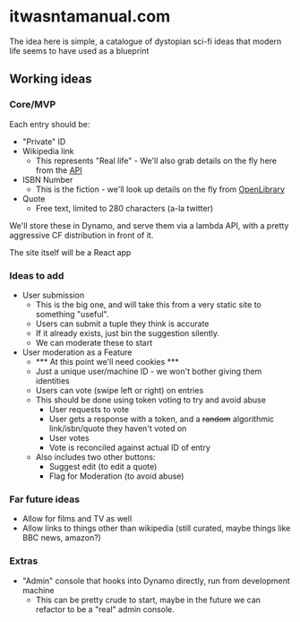 # itwasntamanual.com

The idea here is simple, a catalogue of dystopian sci-fi ideas that modern life seems to have used as a blueprint

## Working ideas

### Core/MVP

Each entry should be:
- "Private" ID
- Wikipedia link
  - This represents "Real life" - We'll also grab details on the fly here from the [API](https://en.wikipedia.org/api/rest_v1/)
- ISBN Number
  - This is the fiction - we'll look up details on the fly from [OpenLibrary](https://openlibrary.org/dev/docs/api/books)
- Quote
  - Free text, limited to 280 characters (a-la twitter)

We'll store these in Dynamo, and serve them via a lambda API, with a pretty aggressive CF distribution in front of it.

The site itself will be a React app

### Ideas to add

- User submission
  - This is the big one, and will take this from a very static site to something "useful".
  - Users can submit a tuple they think is accurate
  - If it already exists, just bin the suggestion silently.
  - We can moderate these to start
- User moderation as a Feature
  - *** At this point we'll need cookies ***
  - Just a unique user/machine ID - we won't bother giving them identities
  - Users can vote (swipe left or right) on entries
  - This should be done using token voting to try and avoid abuse
    - User requests to vote
    - User gets a response with a token, and a ~~random~~ algorithmic link/isbn/quote they haven't voted on
    - User votes
    - Vote is reconciled against actual ID of entry
  - Also includes two other buttons:
    - Suggest edit (to edit a quote)
    - Flag for Moderation (to avoid abuse)

### Far future ideas

- Allow for films and TV as well
- Allow links to things other than wikipedia (still curated, maybe things like BBC news, amazon?)

### Extras

- "Admin" console that hooks into Dynamo directly, run from development machine
  - This can be pretty crude to start, maybe in the future we can refactor to be a "real" admin console.